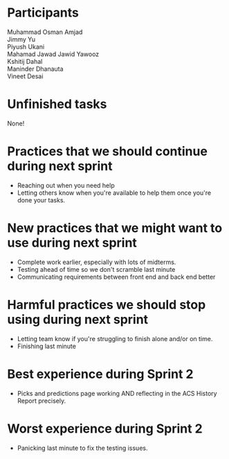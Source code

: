# Participants 
Muhammad Osman Amjad  
Jimmy Yu  
Piyush Ukani  
Mahamad Jawad Jawid Yawooz  
Kshitij Dahal  
Maninder Dhanauta  
Vineet Desai  

# Unfinished tasks
None!  

# Practices that we should continue during next sprint
- Reaching out when you need help 
- Letting others know when you're available to help them once you're done your tasks. 


# New practices that we might want to use during next sprint
- Complete work earlier, especially with lots of midterms.   
- Testing ahead of time so we don't scramble last minute  
- Communicating requirements between front end and back end better

# Harmful practices we should stop using during next sprint
- Letting team know if you're struggling to finish alone and/or on time. 
- Finishing last minute

# Best experience during Sprint 2
- Picks and predictions page working AND reflecting in the ACS History Report precisely.

# Worst experience during Sprint 2
- Panicking last minute to fix the testing issues. 
